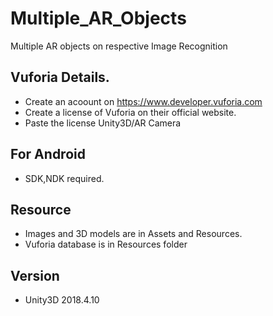 # Multiple_AR_Objects
 Multiple AR objects on respective Image Recognition

## Vuforia Details.
* Create an acoount on https://www.developer.vuforia.com
* Create a license of Vuforia on their official website.
* Paste the license Unity3D/AR Camera

## For Android
* SDK,NDK required.

## Resource
* Images and 3D models are in Assets and Resources.
* Vuforia database is in Resources folder

## Version
* Unity3D 2018.4.10
